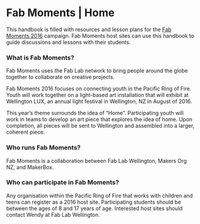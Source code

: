Fab Moments | Home
=======

This handbook is filled with resources and lesson plans for the [Fab Moments 2016](http://fabmoments.org/) campaign.  Fab Moments host sites can use this handbook to guide discussions and lessons with their students.


### What is Fab Moments?

Fab Moments uses the Fab Lab network to bring people around the globe together to collaborate on creative projects.

Fab Moments 2016 focuses on connecting youth in the Pacific Ring of Fire.  Youth will work together on a light-based art installation that will exhibit at Wellington LUX, an annual light festival in Wellington, NZ in August of 2016.

This year’s theme surrounds the idea of “Home”.   Participating youth will work in teams to develop an art piece that explores the idea of home. Upon completion, all pieces will be sent to Wellington and assembled into a larger, coherent piece. 


### Who runs Fab Moments?
Fab Moments is a collaboration between Fab Lab Wellington, Makers Org NZ, and MakerBox.

### Who can participate in Fab Moments?
Any organisation within the Pacific Ring of Fire that works with children and teens can register as a 2016 host site.  Participating students should be between the ages of 8 and 17 years of age.  Interested host sites should contact Wendy at Fab Lab Wellington.
